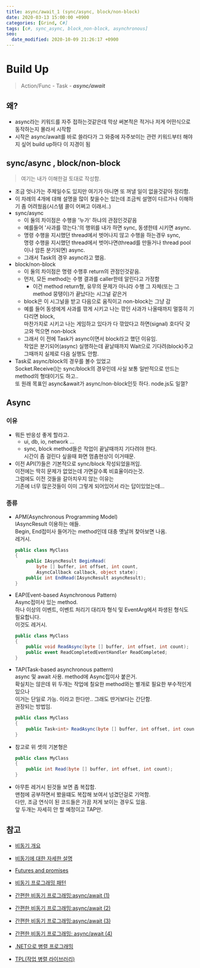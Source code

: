 ```yaml
---
title: async/await_1 (sync/async, block/non-block)
date: 2020-03-13 15:00:00 +0900
categories: [Grind, C#]
tags: [c#, sync_async, block_non-block, asynchronous]
seo:
  date_modified: 2020-10-09 21:26:17 +0900
---
```


# Build Up 
> Action/Func - Task - ***async/await***

## 왜?
- async라는 키워드를 자주 접하는것같은데 막상 써본적은 적거나 저게 어떤식으로 동작하는지 몰라서 시작함
- 시작은 async/await를 바로 쓸라다가 그 와중에 자주보이는 관련 키워드부터 해야지 싶어 build up하다 이 지경이 됨

## sync/async , block/non-block
> 여기는 내가 이해한걸 토대로 작성함. 

- 조금 엇나가는 주제일수도 있지만 여기가 아니면 또 꺼낼 일이 없을것같아 정리함.
- 이 차례의 4개에 대해 설명을 많이 찾을수는 있는데 조금씩 설명이 다르거나 이해하기 좀 어려웠음(시스템 콜이 어쩌고 이래서..)
- sync/async
    - 이 둘의 차이점은 수행을 '누가' 하냐의 관점인것같음
    - 예를들어 '사과를 깎는다.'의 행위를 내가 하면 sync, 동생한테 시키면 async.
    - 명령 수행을 지시했던 thread에서 벗어나지 않고 수행을 하는경우 sync,  
    명령 수행을 지시했던 thread에서 벗어나면(thread를 만들거나 thread pool이나 암튼 분기되면) async.
    - 그래서 Task의 경우 async라고 했음.
- block/non-block
    - 이 둘의 차이점은 명령 수행후 return의 관점인것같음.
    - 먼저, 모든 method는 수행 결과를 caller한테 알린다고 가정함 
        - 이건 method return형, 유무의 문제가 아니라 수행 그 자체(또는 그 method 뭉탱이)가 끝났다는 시그널 같은거
    - block은 이 시그널을 받고 다음으로 움직이고 non-block는 그냥 감
    - 예를 들어 동생에게 사과를 깎게 시키고 나는 깎인 사과가 나올때까지 멀뚱히 기다리면 block,  
    마찬가지로 시키고 나는 게임하고 있다가 다 깎았다고 하면(signal) 호다닥 갖고와 먹으면 non-block
    - 그래서 이 전에 Task가 async이면서 block라고 했던 이유임.  
    작업은 분기되어(async) 실행하는데 끝날때까지 Wait으로 기다려(block)주고 그때까지 실제로 다음 실행도 안함.
- Task로 async/block의 경우를 볼수 있었고  
Socket.Receive()는 sync/block의 경우인데 사실 보통 일반적으로 만드는 method의 형태이기도 하고..  
또 원래 목표인 async&await가 async/non-block인듯 하다. node.js도 일껄?

## Async

### 이유
- 뭐든 반응성 좋게 할라고.
    - ui, db, io, network ... 
    - sync, block method들은 작업이 끝날때까지 기다려야 한다.  
    시간이 좀 걸린다 싶을때 화면 멈춤현상이 이거때문.
- 이전 API(?)들은 기본적으로 sync/block 작성되었을꺼임.  
이전에는 딱히 문제가 없었는데 가면갈수록 비효율이라는것.  
그럼에도 이전 것들을 갈아치우지 않는 이유는  
기존에 너무 많은것들이 이미 그렇게 되어있어서 라는 답이있었는데...

### 종류
- APM(Asynchronous Programming Model)  
IAsyncResult 이용하는 애들.  
Begin, End접미사 들어가는 method인데 대충 옛날꺼 찾아보면 나옴.  
레거시.

    ```c#
    public class MyClass  
    {  
        public IAsyncResult BeginRead(  
            byte [] buffer, int offset, int count,
            AsyncCallback callback, object state);  
        public int EndRead(IAsyncResult asyncResult);  
    }
    ```
- EAP(Event-based Asynchronous Pattern)  
Async접미사 있는 method.  
하나 이상의 이벤트, 이벤트 처리기 대리자 형식 및 EventArg에서 파생된 형식도 필요합니다.  
이것도 레거시.

    ```c#
    public class MyClass  
    {  
        public void ReadAsync(byte [] buffer, int offset, int count);  
        public event ReadCompletedEventHandler ReadCompleted;  
    }
    ```
- TAP(Task-based asynchronous pattern)  
async 및 await 사용. method에 Async접미사 붙은거.  
확실치는 않은데 위 두개는 작업에 칠요한 method와는 별개로 필요한 부수적인게 있으나  
이거는 단일로 가능. 이라고 한다만.. 그래도 딴거보다는 간단함.  
권장되는 방법임.  

    ```c#
    public class MyClass  
    {  
        public Task<int> ReadAsync(byte [] buffer, int offset, int count);  
    }
    ```
- 참고로 위 셋의 기본형은 
    ```c#
    public class MyClass  
    {  
        public int Read(byte [] buffer, int offset, int count);  
    }
    ```
- 아무튼 레거시 된것들 보면 좀 복잡함.  
맨첨에 공부하면서 봤을떄도 복잡해 보여서 넘겼던걸로 기억함.  
다만, 조금 연식이 된 코드들은 가끔 저게 보이는 경우도 있음.  
앞 두개는 자세히 안 할 예정이고 TAP만.

## 참고
- [비동기 개요](https://docs.microsoft.com/ko-kr/dotnet/standard/async)
- [비동기에 대한 자세한 설명](https://docs.microsoft.com/ko-kr/dotnet/standard/async-in-depth)
- [Futures and promises](https://en.wikipedia.org/wiki/Futures_and_promises)
- [비동기 프로그래밍 패턴](https://docs.microsoft.com/ko-kr/dotnet/standard/asynchronous-programming-patterns/)

- [간편한 비동기 프로그래밍:async/await (1)](http://www.simpleisbest.net/post/2013/02/06/About_Async_Await_Keyword_Part_1.aspx)  
- [간편한 비동기 프로그래밍:async/await (2)](http://www.simpleisbest.net/post/2013/02/12/About_Async_Await_Keyword_Part_2.aspx)
- [간편한 비동기 프로그래밍:async/await (3)](http://www.simpleisbest.net/post/2013/02/16/About_Async_Await_Keyword_Part_3.aspx)
- [간편한 비동기 프로그래밍: async/await (4)](http://www.simpleisbest.net/post/2013/02/28/About_Async_Await_Keyword_Part_4.aspx)

- [.NET으로 병렬 프로그래밍](https://docs.microsoft.com/ko-kr/dotnet/standard/parallel-programming/)
- [TPL(작업 병렬 라이브러리)](https://docs.microsoft.com/ko-kr/dotnet/standard/parallel-programming/task-parallel-library-tpl)
